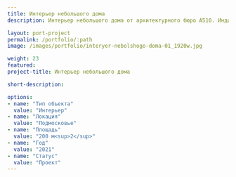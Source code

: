 ```yaml
---
title: Интерьер небольшого дома
description: Интерьер небольшого дома от архитектурного бюро А510. Индивидуальное проектирование на заказ.

layout: port-project
permalink: /portfolio/:path
image: /images/portfolio/interyer-nebolshogo-doma-01_1920w.jpg

weight: 23
featured:
project-title: Интерьер небольшого дома

short-description: 

options:
- name: "Тип объекта"
  value: "Интерьер"
- name: "Локация"
  value: "Подмосковье"
- name: "Площадь"
  value: "200 м<sup>2</sup>"
- name: "Год"
  value: "2021"
- name: "Статус"
  value: "Проект"
---
```

